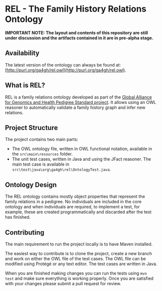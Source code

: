 # REL - The Family History Relations Ontology

__IMPORTANT NOTE: The layout and contents of this repository are still under discussion and the artifacts contained in it are in pre-alpha stage.__

## Availability

The latest version of the ontology can always be found at: [http://purl.org/ga4gh/rel.owl](http://purl.org/ga4gh/rel.owl).

## What is REL?

REL is a family relations ontology developed as part of the [Global Alliance for Genomics and Health Pedigree Standard project](https://github.com/GA4GH-Pedigree-Standard). It allows using an OWL reasoner to automatically validate a family history graph and infer new relations.

## Project Structure

The project contains two main parts: 
 - The OWL ontology file, written in OWL functional notation, available in the `src\main\resources` folder.
 - The unit test cases, written in Java and using the JFact reasoner. The main test case is available in `src\test\java\org\ga4gh\rel\OntologyTest.java`.

## Ontology Design

The REL ontology contains mostly object properties that represent the family relations in a pedigree. No individuals are included in the core ontology and when individuals are required, to implement a test, for example, these are created programmatically and discarded after the test has finished.

## Contributing

The main requirement to run the project locally is to have Maven installed.

The easiest way to contribute is to clone the project, create a new branch and work on either the OWL file of the test cases. The OWL file can be modified using Protégé or any text editor. The test cases are written in Java.

When you are finished making changes you can run the tests using `mvn test` and make sure everything is working properly. Once you are satisfied with your changes please submit a pull request for review.
